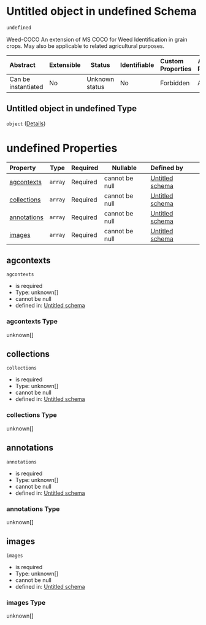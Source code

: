 # Untitled object in undefined Schema

```txt
undefined
```

Weed-COCO
An extension of MS COCO for Weed Identification in grain crops.
May also be applicable to related agricultural purposes.


| Abstract            | Extensible | Status         | Identifiable | Custom Properties | Additional Properties | Access Restrictions | Defined In                                                          |
| :------------------ | ---------- | -------------- | ------------ | :---------------- | --------------------- | ------------------- | ------------------------------------------------------------------- |
| Can be instantiated | No         | Unknown status | No           | Forbidden         | Allowed               | none                | [main.schema.json](out/out/main.schema.json "open original schema") |

## Untitled object in undefined Type

`object` ([Details](main-2.md))

# undefined Properties

| Property                    | Type    | Required | Nullable       | Defined by                                                                              |
| :-------------------------- | ------- | -------- | -------------- | :-------------------------------------------------------------------------------------- |
| [agcontexts](#agcontexts)   | `array` | Required | cannot be null | [Untitled schema](main-2-properties-agcontexts.md "undefined#/properties/agcontexts")   |
| [collections](#collections) | `array` | Required | cannot be null | [Untitled schema](main-2-properties-collections.md "undefined#/properties/collections") |
| [annotations](#annotations) | `array` | Required | cannot be null | [Untitled schema](main-2-properties-annotations.md "undefined#/properties/annotations") |
| [images](#images)           | `array` | Required | cannot be null | [Untitled schema](main-2-properties-images.md "undefined#/properties/images")           |

## agcontexts




`agcontexts`

-   is required
-   Type: unknown\[]
-   cannot be null
-   defined in: [Untitled schema](main-2-properties-agcontexts.md "undefined#/properties/agcontexts")

### agcontexts Type

unknown\[]

## collections




`collections`

-   is required
-   Type: unknown\[]
-   cannot be null
-   defined in: [Untitled schema](main-2-properties-collections.md "undefined#/properties/collections")

### collections Type

unknown\[]

## annotations




`annotations`

-   is required
-   Type: unknown\[]
-   cannot be null
-   defined in: [Untitled schema](main-2-properties-annotations.md "undefined#/properties/annotations")

### annotations Type

unknown\[]

## images




`images`

-   is required
-   Type: unknown\[]
-   cannot be null
-   defined in: [Untitled schema](main-2-properties-images.md "undefined#/properties/images")

### images Type

unknown\[]
